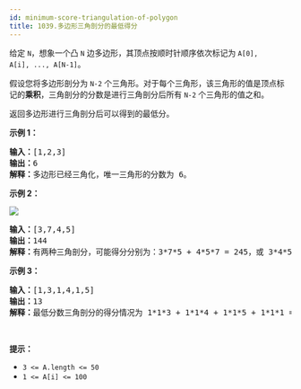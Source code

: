 ```yaml
---
id: minimum-score-triangulation-of-polygon
title: 1039.多边形三角剖分的最低得分
---
```

给定 <code>N</code>，想象一个凸 <code>N</code> 边多边形，其顶点按顺时针顺序依次标记为 <code>A[0], A[i], ..., A[N-1]</code>。

假设您将多边形剖分为 <code>N-2</code> 个三角形。对于每个三角形，该三角形的值是顶点标记的**乘积**，三角剖分的分数是进行三角剖分后所有 <code>N-2</code> 个三角形的值之和。

返回多边形进行三角剖分后可以得到的最低分。 

**示例 1：**


<pre><strong>输入：</strong>[1,2,3]<br/><strong>输出：</strong>6<br/><strong>解释：</strong>多边形已经三角化，唯一三角形的分数为 6。<br/></pre>

**示例 2：**

![](https://assets.leetcode-cn.com/aliyun-lc-upload/uploads/2019/05/03/minimum-score-triangulation-of-polygon-1.png)


<pre><strong>输入：</strong>[3,7,4,5]<br/><strong>输出：</strong>144<br/><strong>解释：</strong>有两种三角剖分，可能得分分别为：3*7*5 + 4*5*7 = 245，或 3*4*5 + 3*4*7 = 144。最低分数为 144。<br/></pre>

**示例 3：**


<pre><strong>输入：</strong>[1,3,1,4,1,5]<br/><strong>输出：</strong>13<br/><strong>解释：</strong>最低分数三角剖分的得分情况为 1*1*3 + 1*1*4 + 1*1*5 + 1*1*1 = 13。<br/></pre>

 

**提示：**

- <code>3 &lt;= A.length &lt;= 50</code>
- <code>1 &lt;= A[i] &lt;= 100</code>
